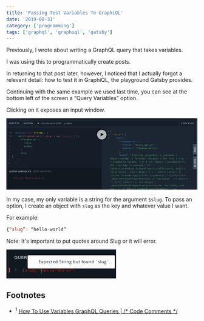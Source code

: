 ```yaml
---
title: 'Passing Test Variables To GraphiQL'
date: '2019-08-31'
category: ['programming']
tags: ['graphql', 'graphiql', 'gatsby']
---
```


Previously, I wrote about writing a GraphQL query that takes variables.

I was using this to programmatically create posts.

In returning to that post later, however, I noticed that I actually forgot a relevant detail: how to test it in GraphiQL, the playground Gatsby provides.

Continuing with the same example we used last time, you can see at the bottom left of the screen a “Query Variables” option.

Clicking on it exposes an input window.

![](./example-query-variables.png)

In my case, my only variable is a string for the argument `$slug`. To pass an option, I create an object with `slug` as the key and whatever value I want.

For example:
```javascript
{“slug”: “hello-world”
```

Note: It's important to put quotes around Slug or it will error.

![](./error-expected-string.png)

## Footnotes
* <sup>1</sup> [How To Use Variables GraphQL Queries | /* Code Comments */](https://www.stephencharlesweiss.com/2019-07-24/graphql-variable-queries/)

